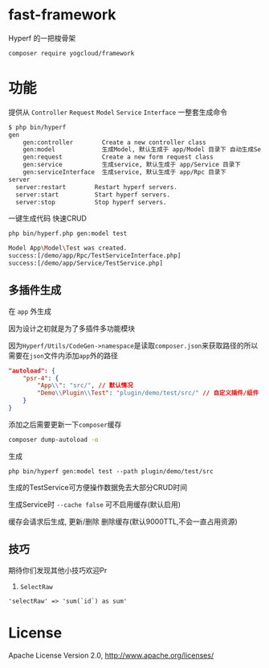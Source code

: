 # fast-framework
Hyperf 的一把梭骨架

```bash
composer require yogcloud/framework
```

# 功能
提供从 `Controller` `Request` `Model` `Service` `Interface` 一整套生成命令
```bash
$ php bin/hyperf 
gen
    gen:controller        Create a new controller class
    gen:model             生成Model, 默认生成于 app/Model 目录下 自动生成Service,Interface
    gen:request           Create a new form request class
    gen:service           生成service, 默认生成于 app/Service 目录下
    gen:serviceInterface  生成service, 默认生成于 app/Rpc 目录下
server
  server:restart        Restart hyperf servers.
  server:start          Start hyperf servers.
  server:stop           Stop hyperf servers.
```


一键生成代码 快速CRUD
```bash
php bin/hyperf.php gen:model test

Model App\Model\Test was created.
success:[/demo/app/Rpc/TestServiceInterface.php]
success:[/demo/app/Service/TestService.php]
```

## 多插件生成
在 `app` 外生成

因为设计之初就是为了多插件多功能模块

因为`Hyperf/Utils/CodeGen->namespace`是读取`composer.json`来获取路径的所以需要在`json`文件内添加`app`外的路径
```json
"autoload": {
    "psr-4": {
        "App\\": "src/", // 默认情况
        "Demo\\Plugin\\Test": "plugin/demo/test/src/" // 自定义插件/组件
    }
}
```
添加之后需要更新一下`composer`缓存
```bash
composer dump-autoload -o
```
生成
```
php bin/hyperf gen:model test --path plugin/demo/test/src
```

生成的TestService可方便操作数据免去大部分CRUD时间

生成Service时 `--cache false` 可不启用缓存(默认启用)

缓存会请求后生成, 更新/删除 删除缓存(默认9000TTL,不会一直占用资源)

## 技巧
期待你们发现其他小技巧欢迎Pr

1. `SelectRaw`
```
'selectRaw' => 'sum(`id`) as sum'
```
# License
Apache License Version 2.0, http://www.apache.org/licenses/